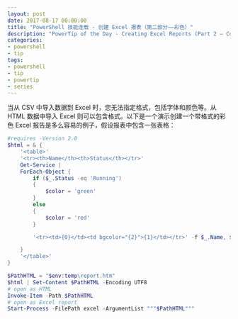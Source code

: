 ```yaml
---
layout: post
date: 2017-08-17 00:00:00
title: "PowerShell 技能连载 - 创建 Excel 报表（第二部分——彩色）"
description: "PowerTip of the Day - Creating Excel Reports (Part 2 – Colorful)"
categories:
- powershell
- tip
tags:
- powershell
- tip
- powertip
- series
---
```

当从 CSV 中导入数据到 Excel 时，您无法指定格式，包括字体和颜色等。从 HTML 数据中导入 Excel 则可以包含格式。以下是一个演示创建一个带格式的彩色 Excel 报告是多么容易的例子，假设报表中包含一张表格：

```powershell
#requires -Version 2.0
$html = & {
    '<table>'
    '<tr><th>Name</th><th>Status</th></tr>'
    Get-Service |
    ForEach-Object {
        if ($_.Status -eq 'Running')
        {
            $color = 'green'
        }
        else
        {
            $color = 'red'
        }

        '<tr><td>{0}</td><td bgcolor="{2}">{1}</td></tr>' -f $_.Name, $_.Status, $color

    }
    '</table>'
}

$PathHTML = "$env:temp\report.htm"
$html | Set-Content $PathHTML -Encoding UTF8
# open as HTML
Invoke-Item -Path $PathHTML
# open as Excel report
Start-Process -FilePath excel -ArgumentList """$PathHTML"""
```

<!--本文国际来源：[Creating Excel Reports (Part 2 – Colorful)](http://community.idera.com/powershell/powertips/b/tips/posts/creating-excel-reports-part-2-colorful)-->
